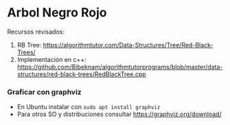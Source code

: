 # Arbol Negro Rojo

Recursos revisados:

1. RB Tree: https://algorithmtutor.com/Data-Structures/Tree/Red-Black-Trees/
2. Implementación en c++: https://github.com/Bibeknam/algorithmtutorprograms/blob/master/data-structures/red-black-trees/RedBlackTree.cpp

### Graficar con graphviz

* En Ubuntu instalar con 
`
sudo apt install graphviz
`
* Para otros SO y distribuciones consultar https://graphviz.org/download/ 